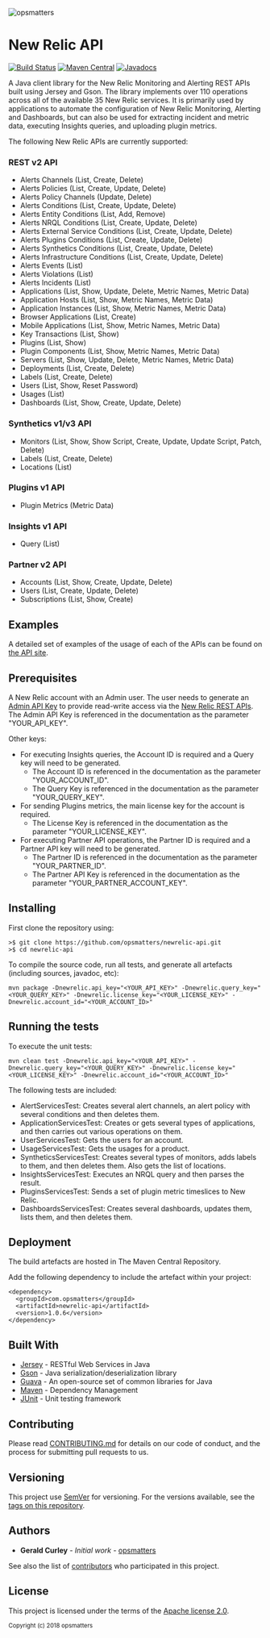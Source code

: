 ![opsmatters](https://i.imgur.com/VoLABc1.png)

# New Relic API 
[![Build Status](https://travis-ci.org/opsmatters/newrelic-api.svg?branch=master)](https://travis-ci.org/opsmatters/newrelic-api)
[![Maven Central](https://maven-badges.herokuapp.com/maven-central/com.opsmatters/newrelic-api/badge.svg?style=blue)](https://maven-badges.herokuapp.com/maven-central/com.opsmatters/newrelic-api)
[![Javadocs](http://javadoc.io/badge/com.opsmatters/newrelic-api.svg)](http://javadoc.io/doc/com.opsmatters/newrelic-api)

A Java client library for the New Relic Monitoring and Alerting REST APIs built using Jersey and Gson.
The library implements over 110 operations across all of the available 35 New Relic services.
It is primarily used by applications to automate the configuration of New Relic Monitoring, Alerting and Dashboards, but can also be used for extracting incident and metric data, executing Insights queries, and uploading plugin metrics.

The following New Relic APIs are currently supported:

### REST v2 API
* Alerts Channels (List, Create, Delete)
* Alerts Policies (List, Create, Update, Delete)
* Alerts Policy Channels (Update, Delete)
* Alerts Conditions (List, Create, Update, Delete)
* Alerts Entity Conditions (List, Add, Remove)
* Alerts NRQL Conditions (List, Create, Update, Delete)
* Alerts External Service Conditions (List, Create, Update, Delete)
* Alerts Plugins Conditions (List, Create, Update, Delete)
* Alerts Synthetics Conditions (List, Create, Update, Delete)
* Alerts Infrastructure Conditions (List, Create, Update, Delete)
* Alerts Events (List)
* Alerts Violations (List)
* Alerts Incidents (List)
* Applications (List, Show, Update, Delete, Metric Names, Metric Data)
* Application Hosts (List, Show, Metric Names, Metric Data)
* Application Instances (List, Show, Metric Names, Metric Data)
* Browser Applications (List, Create)
* Mobile Applications (List, Show, Metric Names, Metric Data)
* Key Transactions (List, Show)
* Plugins (List, Show)
* Plugin Components (List, Show, Metric Names, Metric Data)
* Servers (List, Show, Update, Delete, Metric Names, Metric Data)
* Deployments (List, Create, Delete)
* Labels (List, Create, Delete)
* Users (List, Show, Reset Password)
* Usages (List)
* Dashboards (List, Show, Create, Update, Delete)

### Synthetics v1/v3 API
* Monitors (List, Show, Show Script, Create, Update, Update Script, Patch, Delete)
* Labels (List, Create, Delete)
* Locations (List)

### Plugins v1 API
* Plugin Metrics (Metric Data)

### Insights v1 API
* Query (List)

### Partner v2 API
* Accounts (List, Show, Create, Update, Delete)
* Users (List, Create, Update, Delete)
* Subscriptions (List, Show, Create)

## Examples

A detailed set of examples of the usage of each of the APIs can be found on [the API site](src/main/java/com/opsmatters/newrelic/api).

## Prerequisites

A New Relic account with an Admin user.
The user needs to generate an [Admin API Key](https://docs.newrelic.com/docs/apis/rest-api-v2/getting-started/api-keys) 
to provide read-write access via the [New Relic REST APIs](https://api.newrelic.com).
The Admin API Key is referenced in the documentation as the parameter "YOUR_API_KEY".

Other keys:
* For executing Insights queries, the Account ID is required and a Query key will need to be generated. 
    - The Account ID is referenced in the documentation as the parameter "YOUR_ACCOUNT_ID".
    - The Query Key is referenced in the documentation as the parameter "YOUR_QUERY_KEY".
* For sending Plugins metrics, the main license key for the account is required. 
    - The License Key is referenced in the documentation as the parameter "YOUR_LICENSE_KEY".
* For executing Partner API operations, the Partner ID is required and a Partner API key will need to be generated. 
    - The Partner ID is referenced in the documentation as the parameter "YOUR_PARTNER_ID".
    - The Partner API Key is referenced in the documentation as the parameter "YOUR_PARTNER_ACCOUNT_KEY".

## Installing

First clone the repository using:
```
>$ git clone https://github.com/opsmatters/newrelic-api.git
>$ cd newrelic-api
```

To compile the source code, run all tests, and generate all artefacts (including sources, javadoc, etc):
```
mvn package -Dnewrelic.api_key="<YOUR_API_KEY>" -Dnewrelic.query_key="<YOUR_QUERY_KEY>" -Dnewrelic.license_key="<YOUR_LICENSE_KEY>" -Dnewrelic.account_id="<YOUR_ACCOUNT_ID>"
```

## Running the tests

To execute the unit tests:
```
mvn clean test -Dnewrelic.api_key="<YOUR_API_KEY>" -Dnewrelic.query_key="<YOUR_QUERY_KEY>" -Dnewrelic.license_key="<YOUR_LICENSE_KEY>" -Dnewrelic.account_id="<YOUR_ACCOUNT_ID>"
```

The following tests are included:

* AlertServicesTest: Creates several alert channels, an alert policy with several conditions and then deletes them.
* ApplicationServicesTest: Creates or gets several types of applications, and then carries out various operations on them.
* UserServicesTest: Gets the users for an account.
* UsageServicesTest: Gets the usages for a product.
* SyntheticsServicesTest: Creates several types of monitors, adds labels to them, and then deletes them. Also gets the list of locations.
* InsightsServicesTest: Executes an NRQL query and then parses the result.
* PluginsServicesTest: Sends a set of plugin metric timeslices to New Relic.
* DashboardsServicesTest: Creates several dashboards, updates them, lists them, and then deletes them.

## Deployment

The build artefacts are hosted in The Maven Central Repository. 

Add the following dependency to include the artefact within your project:
```
<dependency>
  <groupId>com.opsmatters</groupId>
  <artifactId>newrelic-api</artifactId>
  <version>1.0.6</version>
</dependency>
```

## Built With

* [Jersey](https://jersey.github.io/) - RESTful Web Services in Java
* [Gson](https://github.com/google/gson) - Java serialization/deserialization library
* [Guava](https://github.com/google/guava/wiki) - An open-source set of common libraries for Java
* [Maven](https://maven.apache.org/) - Dependency Management
* [JUnit](http://junit.org/) - Unit testing framework

## Contributing

Please read [CONTRIBUTING.md](https://www.contributor-covenant.org/version/1/4/code-of-conduct.html) for details on our code of conduct, and the process for submitting pull requests to us.

## Versioning

This project use [SemVer](http://semver.org/) for versioning. For the versions available, see the [tags on this repository](https://github.com/opsmatters/newrelic-api/tags). 

## Authors

* **Gerald Curley** - *Initial work* - [opsmatters](https://github.com/opsmatters)

See also the list of [contributors](https://github.com/opsmatters/newrelic-api/contributors) who participated in this project.

## License

This project is licensed under the terms of the [Apache license 2.0](https://www.apache.org/licenses/LICENSE-2.0.html).

<sub>Copyright (c) 2018 opsmatters</sub>